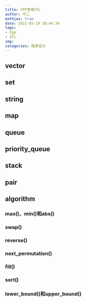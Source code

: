 ```yaml
---
title: CPP常用STL
author: 不二
mathjax: true
date: 2021-05-19 10:44:34
tags:
- Cpp
- STL
img:
categories: 程序设计
---
```


## vector

###

## set

## string

## map

## queue

## priority_queue

## stack

## pair

## algorithm

### max()、min()和abs()

### swap()

### reverse()

### next_permutation()

### fill()

### sort()

### lower_bound()和upper_bound()



